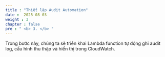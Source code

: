 ```yaml
---
title : "Thiết lập Audit Automation"
date :  2025-08-03 
weight : 3 
chapter : false
pre : " <b> 3. </b> "
---
```


Trong bước này, chúng ta sẽ triển khai Lambda function tự động ghi audit log, cấu hình thu thập và hiển thị trong CloudWatch.


